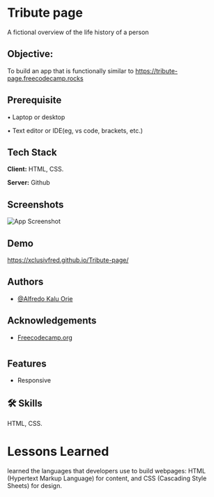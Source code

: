 # Tribute page

A fictional overview of the life history of a person


## Objective:

To build an app that is functionally similar to https://tribute-page.freecodecamp.rocks

## Prerequisite

• Laptop or desktop

• Text editor or IDE(eg, vs code, brackets, etc.)

## Tech Stack

**Client:** HTML, CSS.

**Server:** Github


## Screenshots

![App Screenshot](https://i.postimg.cc/XNkhtvZM/288458889-3230160873897157-2871520038337343482-n.jpg)


## Demo

https://xclusivfred.github.io/Tribute-page/


## Authors

- [@Alfredo Kalu Orie](https://www.github.com/xclusivfred)


## Acknowledgements

 - [Freecodecamp.org](https://freecodecamp.org/)

#
## Features

- Responsive


## 🛠 Skills
HTML, CSS.


# Lessons Learned

learned the languages that developers use to build webpages: HTML (Hypertext Markup Language) for content, and CSS (Cascading Style Sheets) for design.
